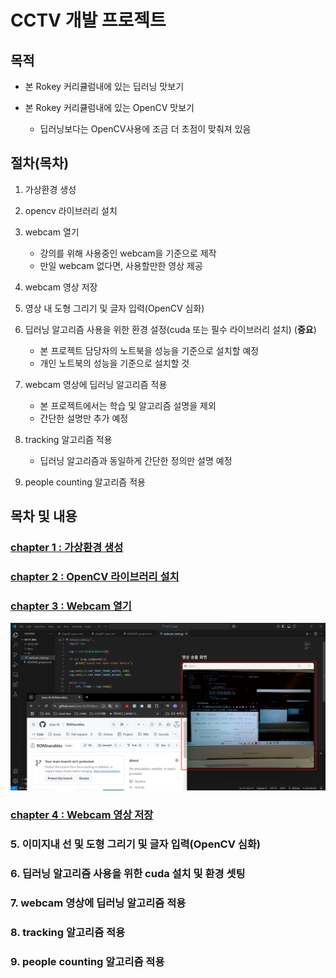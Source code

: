 # CCTV 개발 프로젝트
## 목적
- 본 Rokey 커리큘럼내에 있는 딥러닝 맛보기

- 본 Rokey 커리큘럼내에 있는 OpenCV 맛보기
    - 딥러닝보다는 OpenCV사용에 조금 더 초점이 맞춰져 있음

## 절차(목차)
1. 가상환경 생성

2. opencv 라이브러리 설치
3. webcam 열기  
    - 강의를 위해 사용중인 webcam을 기준으로 제작
    - 만일 webcam 없다면, 사용할만한 영상 제공
4. webcam 영상 저장
5. 영상 내 도형 그리기 및 글자 입력(OpenCV 심화)
6. 딥러닝 알고리즘 사용을 위한 환경 설정(cuda 또는 필수 라이브러리 설치) (**중요**)
    - 본 프로젝트 담당자의 노트북을 성능을 기준으로 설치할 예정
    - 개인 노트북의 성능을 기준으로 설치할 것
7. webcam 영상에 딥러닝 알고리즘 적용
    - 본 프로젝트에서는 학습 및 알고리즘 설명을 제외
    - 간단한 설명만 추가 예정
8. tracking 알고리즘 적용
    - 딥러닝 알고리즘과 동일하게 간단한 정의만 설명 예정
9. people counting 알고리즘 적용



## 목차 및 내용
### [chapter 1 : 가상환경 생성](docs/chap01_venv.md)
### [chapter 2 : OpenCV 라이브러리 설치](docs/chap02_opecv.md)
### [chapter 3 : Webcam 열기](src/webcam_start.py)
![alt text](docs/img/image-7.png)
### [chapter 4 : Webcam 영상 저장](src/webcam_add_save.py)
### 5. 이미지내 선 및 도형 그리기 및 글자 입력(OpenCV 심화)

### 6. 딥러닝 알고리즘 사용을 위한 cuda 설치 및 환경 셋팅

### 7. webcam 영상에 딥러닝 알고리즘 적용

### 8. tracking 알고리즘 적용

### 9. people counting 알고리즘 적용


